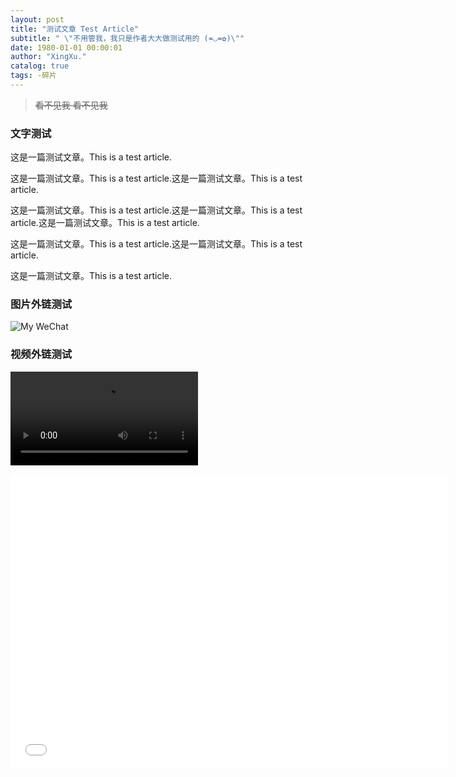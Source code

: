 ```yaml
---
layout: post
title: "测试文章 Test Article"
subtitle: " \"不用管我，我只是作者大大做测试用的 (≖◡≖✿)\""
date: 1980-01-01 00:00:01
author: "XingXu."
catalog: true
tags: -碎片
---
```


>~~看不见我 看不见我~~


### 文字测试

这是一篇测试文章。This is a test article.

这是一篇测试文章。This is a test article.这是一篇测试文章。This is a test article.

这是一篇测试文章。This is a test article.这是一篇测试文章。This is a test article.这是一篇测试文章。This is a test article.

这是一篇测试文章。This is a test article.这是一篇测试文章。This is a test article.

这是一篇测试文章。This is a test article.


### 图片外链测试

![My WeChat](https://media.star-promise.top/img/241203/WeChat.png)

### 视频外链测试

<video src="https://media.star-promise.top/video/%E7%A4%BA%E4%BE%8B%E8%A7%86%E9%A2%91.mp4"></video>

<iframe src="//player.bilibili.com/player.html?isOutside=true&aid=113593412557850&bvid=BV1ucimYLEsB&cid=27173912710&p=1&autoplay=0" scrolling="no" border="0" frameborder="no" framespacing="0" allowfullscreen="true" width="700px" height="472px"> </iframe>
